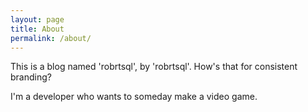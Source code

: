 ```yaml
---
layout: page
title: About
permalink: /about/
---
```


This is a blog named 'robrtsql', by 'robrtsql'. How's that for consistent
branding?

I'm a developer who wants to someday make a video game.
